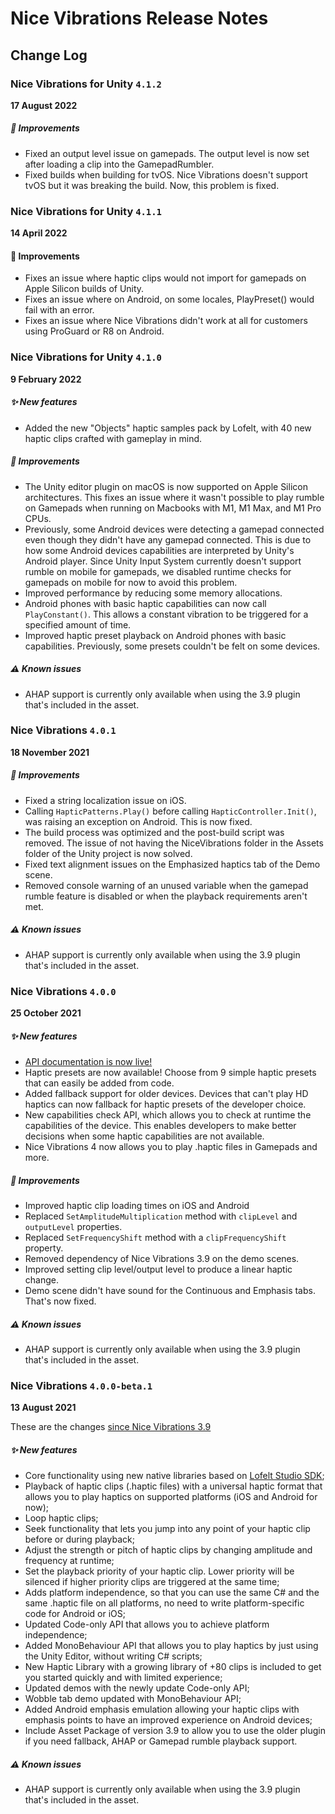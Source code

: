 # Nice Vibrations Release Notes

## Change Log

### Nice Vibrations for Unity `4.1.2`

**17 August 2022**

##### 🚀 **Improvements**
- Fixed an output level issue on gamepads. The output level is now set after loading a clip into the GamepadRumbler.
- Fixed builds when building for tvOS. Nice Vibrations doesn't support tvOS but it was breaking the build. Now, this problem is fixed.

### Nice Vibrations for Unity `4.1.1`

**14 April 2022**

#### 🚀 **Improvements**
- Fixes an issue where haptic clips would not import for gamepads on Apple Silicon builds of Unity.
- Fixes an issue where on Android, on some locales, PlayPreset() would fail with an error.
- Fixes an issue where Nice Vibrations didn't work at all for customers using ProGuard or R8 on Android.

### Nice Vibrations for Unity `4.1.0`

**9 February 2022**

##### ✨ **New features**

- Added the new "Objects" haptic samples pack by Lofelt, with 40 new haptic clips crafted with gameplay in mind.

##### 🚀 **Improvements**

- The Unity editor plugin on macOS is now supported on Apple Silicon architectures. This fixes an issue
where it wasn't possible to play rumble on Gamepads when running on Macbooks with M1, M1 Max, and M1
Pro CPUs.
- Previously, some Android devices were detecting a gamepad connected even though they didn't have any
gamepad connected. This is due to how some Android devices capabilities are interpreted by Unity's
Android player. Since Unity Input System currently doesn't support rumble on mobile for gamepads,
we disabled runtime checks for gamepads on mobile for now to avoid this problem.
- Improved performance by reducing some memory allocations.
- Android phones with basic haptic capabilities can now call `PlayConstant()`. This allows  a constant vibration to be triggered for a specified amount of time.
- Improved haptic preset playback on Android phones with basic capabilities. Previously, some presets
couldn't be felt on some devices.

##### ⚠️ **Known issues**

- AHAP support is currently only available when using the 3.9 plugin that's included in the asset. 

### Nice Vibrations `4.0.1`

**18 November 2021**

##### 🚀 **Improvements**

- Fixed a string localization issue on iOS.
- Calling `HapticPatterns.Play()` before calling `HapticController.Init()`, was raising an exception on Android. This is now fixed.
- The build process was optimized and the post-build script was removed. The issue of not having the NiceVibrations folder in the Assets folder of the Unity project is now solved.
- Fixed text alignment issues on the Emphasized haptics tab of the Demo scene.
- Removed console warning of an unused variable when the gamepad rumble feature is disabled or when the playback requirements aren't met.

##### ⚠️ **Known issues**

- AHAP support is currently only available when using the 3.9 plugin that's included in the asset. 

### Nice Vibrations `4.0.0`

**25 October 2021**

##### ✨ **New features**

- [API documentation is now live!](/nice-vibrations-api-docs/index.html)
- Haptic presets are now available! Choose from 9 simple haptic presets that can easily be added
from code.
- Added fallback support for older devices. Devices that can't play HD haptics can now fallback
for haptic presets of the developer choice.
- New capabilities check API, which allows you to check at runtime the capabilities of the device.
This enables developers to make better decisions when some haptic capabilities are not available.
- Nice Vibrations 4 now allows you to play .haptic files in Gamepads and more.

##### 🚀 **Improvements**

- Improved haptic clip loading times on iOS and Android
- Replaced `SetAmplitudeMultiplication` method with `clipLevel` and `outputLevel` properties.
- Replaced `SetFrequencyShift` method with a `clipFrequencyShift` property.
- Removed dependency of Nice Vibrations 3.9 on the demo scenes.
- Improved setting clip level/output level to produce a linear haptic change.
- Demo scene didn't have sound for the Continuous and Emphasis tabs. That's now fixed.

##### ⚠️ **Known issues**

- AHAP support is currently only available when using the 3.9 plugin that's included in the asset. 

### Nice Vibrations `4.0.0-beta.1`

**13 August 2021**

These are the changes [since Nice Vibrations 3.9](https://nice-vibrations.moremountains.com/nice-vibrations-releases)
##### ✨ **New features**

- Core functionality using new native libraries based on [Lofelt Studio SDK](https://github.com/Lofelt/NiceVibrations);
- Playback of haptic clips (.haptic files) with a universal haptic format that allows you to play haptics on supported platforms (iOS and Android for now);
- Loop haptic clips;
- Seek functionality that lets you jump into any point of your haptic clip before or during playback;
- Adjust the strength or pitch of haptic clips by changing amplitude and frequency at runtime;
- Set the playback priority of your haptic clip. Lower priority will be silenced if higher priority clips are triggered at the same time;
- Adds platform independence, so that you can use the same C# and the same .haptic file on all platforms, no need to write platform-specific code for Android or iOS;
- Updated Code-only API that allows you to achieve platform independence;
- Added MonoBehaviour API that allows you to play haptics by just using the Unity Editor, without writing C# scripts;
- New Haptic Library with a growing library of +80 clips is included to get you started quickly and with limited experience;
- Updated demos with the newly update Code-only API;
- Wobble tab demo updated with MonoBehaviour API;
- Added Android emphasis emulation allowing your haptic clips with emphasis points to have an improved experience on Android devices;
- Include Asset Package of version 3.9 to allow you to use the older plugin if you need fallback, AHAP or Gamepad rumble playback support.

##### ️⚠️ **Known issues**

- AHAP support is currently only available when using the 3.9 plugin that's included in the asset. 

